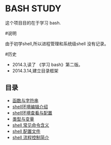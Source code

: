 # BASH STUDY

这个项目目的在于学习 bash.

#说明

由于初学shell,所以进程管理和系统级shell 没有记录。

#历史

* 2014.3,读了 《学习 bash》第二版。
* 2014.3.14,建立目录框架

## 目录

*  [函数与字符串](<base.md>)
*  [shell环境编辑介绍](<edite.md>)
*  [shell环境查看与配置](<guid.md>)
*  [类型与变量](<type.md>)
*  [shell 常见命令含义](<command.md>)
*  [shell 配置文件](<env.md>)
*  [shell 流程控制简介](<process.md>)

